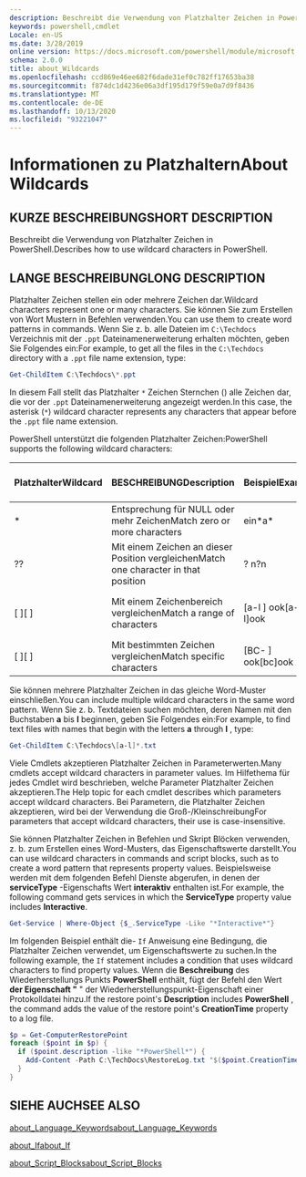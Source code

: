 ```yaml
---
description: Beschreibt die Verwendung von Platzhalter Zeichen in PowerShell.
keywords: powershell,cmdlet
Locale: en-US
ms.date: 3/28/2019
online version: https://docs.microsoft.com/powershell/module/microsoft.powershell.core/about/about_wildcards?view=powershell-6&WT.mc_id=ps-gethelp
schema: 2.0.0
title: about_Wildcards
ms.openlocfilehash: ccd869e46ee682f6dade31ef0c782ff17653ba38
ms.sourcegitcommit: f874dc1d4236e06a3df195d179f59e0a7d9f8436
ms.translationtype: MT
ms.contentlocale: de-DE
ms.lasthandoff: 10/13/2020
ms.locfileid: "93221047"
---
```

# <a name="about-wildcards"></a><span data-ttu-id="488f6-104">Informationen zu Platzhaltern</span><span class="sxs-lookup"><span data-stu-id="488f6-104">About Wildcards</span></span>

## <a name="short-description"></a><span data-ttu-id="488f6-105">KURZE BESCHREIBUNG</span><span class="sxs-lookup"><span data-stu-id="488f6-105">SHORT DESCRIPTION</span></span>

<span data-ttu-id="488f6-106">Beschreibt die Verwendung von Platzhalter Zeichen in PowerShell.</span><span class="sxs-lookup"><span data-stu-id="488f6-106">Describes how to use wildcard characters in PowerShell.</span></span>

## <a name="long-description"></a><span data-ttu-id="488f6-107">LANGE BESCHREIBUNG</span><span class="sxs-lookup"><span data-stu-id="488f6-107">LONG DESCRIPTION</span></span>

<span data-ttu-id="488f6-108">Platzhalter Zeichen stellen ein oder mehrere Zeichen dar.</span><span class="sxs-lookup"><span data-stu-id="488f6-108">Wildcard characters represent one or many characters.</span></span> <span data-ttu-id="488f6-109">Sie können Sie zum Erstellen von Wort Mustern in Befehlen verwenden.</span><span class="sxs-lookup"><span data-stu-id="488f6-109">You can use them to create word patterns in commands.</span></span> <span data-ttu-id="488f6-110">Wenn Sie z. b. alle Dateien im `C:\Techdocs` Verzeichnis mit der `.ppt` Dateinamenerweiterung erhalten möchten, geben Sie Folgendes ein:</span><span class="sxs-lookup"><span data-stu-id="488f6-110">For example, to get all the files in the `C:\Techdocs` directory with a `.ppt` file name extension, type:</span></span>

```powershell
Get-ChildItem C:\Techdocs\*.ppt
```

<span data-ttu-id="488f6-111">In diesem Fall stellt das Platzhalter `*` Zeichen Sternchen () alle Zeichen dar, die vor der `.ppt` Dateinamenerweiterung angezeigt werden.</span><span class="sxs-lookup"><span data-stu-id="488f6-111">In this case, the asterisk (`*`) wildcard character represents any characters that appear before the `.ppt` file name extension.</span></span>

<span data-ttu-id="488f6-112">PowerShell unterstützt die folgenden Platzhalter Zeichen:</span><span class="sxs-lookup"><span data-stu-id="488f6-112">PowerShell supports the following wildcard characters:</span></span>

|<span data-ttu-id="488f6-113">Platzhalter</span><span class="sxs-lookup"><span data-stu-id="488f6-113">Wildcard</span></span>|<span data-ttu-id="488f6-114">BESCHREIBUNG</span><span class="sxs-lookup"><span data-stu-id="488f6-114">Description</span></span>               |<span data-ttu-id="488f6-115">Beispiel</span><span class="sxs-lookup"><span data-stu-id="488f6-115">Example</span></span> |<span data-ttu-id="488f6-116">Match</span><span class="sxs-lookup"><span data-stu-id="488f6-116">Match</span></span>        |<span data-ttu-id="488f6-117">Keine Entsprechung</span><span class="sxs-lookup"><span data-stu-id="488f6-117">No Match</span></span>|
|--------|--------------------------|--------|-------------|--------|
|\*      |<span data-ttu-id="488f6-118">Entsprechung für NULL oder mehr Zeichen</span><span class="sxs-lookup"><span data-stu-id="488f6-118">Match zero or more characters</span></span> | <span data-ttu-id="488f6-119">ein\*</span><span class="sxs-lookup"><span data-stu-id="488f6-119">a\*</span></span>  | <span data-ttu-id="488f6-120">AA, AG, Apple</span><span class="sxs-lookup"><span data-stu-id="488f6-120">aA, ag, Apple</span></span> | <span data-ttu-id="488f6-121">Bananen</span><span class="sxs-lookup"><span data-stu-id="488f6-121">banana</span></span> |
|<span data-ttu-id="488f6-122">?</span><span class="sxs-lookup"><span data-stu-id="488f6-122">?</span></span>       |<span data-ttu-id="488f6-123">Mit einem Zeichen an dieser Position vergleichen</span><span class="sxs-lookup"><span data-stu-id="488f6-123">Match one character in that position</span></span> | <span data-ttu-id="488f6-124">? n</span><span class="sxs-lookup"><span data-stu-id="488f6-124">?n</span></span> | <span data-ttu-id="488f6-125">ein, in, ein</span><span class="sxs-lookup"><span data-stu-id="488f6-125">an, in, on</span></span> | <span data-ttu-id="488f6-126">an</span><span class="sxs-lookup"><span data-stu-id="488f6-126">ran</span></span> |
|<span data-ttu-id="488f6-127">\[ \]</span><span class="sxs-lookup"><span data-stu-id="488f6-127">\[ \]</span></span>   |<span data-ttu-id="488f6-128">Mit einem Zeichenbereich vergleichen</span><span class="sxs-lookup"><span data-stu-id="488f6-128">Match a range of characters</span></span> | <span data-ttu-id="488f6-129">\[a-l \] ook</span><span class="sxs-lookup"><span data-stu-id="488f6-129">\[a-l\]ook</span></span> | <span data-ttu-id="488f6-130">Buch, Kochen, ansehen</span><span class="sxs-lookup"><span data-stu-id="488f6-130">book, cook, look</span></span> | <span data-ttu-id="488f6-131">dauerte</span><span class="sxs-lookup"><span data-stu-id="488f6-131">took</span></span> |
|<span data-ttu-id="488f6-132">\[ \]</span><span class="sxs-lookup"><span data-stu-id="488f6-132">\[ \]</span></span>   |<span data-ttu-id="488f6-133">Mit bestimmten Zeichen vergleichen</span><span class="sxs-lookup"><span data-stu-id="488f6-133">Match specific characters</span></span> | <span data-ttu-id="488f6-134">\[BC- \] ook</span><span class="sxs-lookup"><span data-stu-id="488f6-134">\[bc\]ook</span></span> | <span data-ttu-id="488f6-135">Buch, Kochen</span><span class="sxs-lookup"><span data-stu-id="488f6-135">book, cook</span></span> | <span data-ttu-id="488f6-136">Schließen</span><span class="sxs-lookup"><span data-stu-id="488f6-136">hook</span></span> |

<span data-ttu-id="488f6-137">Sie können mehrere Platzhalter Zeichen in das gleiche Word-Muster einschließen.</span><span class="sxs-lookup"><span data-stu-id="488f6-137">You can include multiple wildcard characters in the same word pattern.</span></span> <span data-ttu-id="488f6-138">Wenn Sie z. b. Textdateien suchen möchten, deren Namen mit den Buchstaben **a** bis **l** beginnen, geben Sie Folgendes ein:</span><span class="sxs-lookup"><span data-stu-id="488f6-138">For example, to find text files with names that begin with the letters **a** through **l** , type:</span></span>

```powershell
Get-ChildItem C:\Techdocs\[a-l]*.txt
```

<span data-ttu-id="488f6-139">Viele Cmdlets akzeptieren Platzhalter Zeichen in Parameterwerten.</span><span class="sxs-lookup"><span data-stu-id="488f6-139">Many cmdlets accept wildcard characters in parameter values.</span></span> <span data-ttu-id="488f6-140">Im Hilfethema für jedes Cmdlet wird beschrieben, welche Parameter Platzhalter Zeichen akzeptieren.</span><span class="sxs-lookup"><span data-stu-id="488f6-140">The Help topic for each cmdlet describes which parameters accept wildcard characters.</span></span> <span data-ttu-id="488f6-141">Bei Parametern, die Platzhalter Zeichen akzeptieren, wird bei der Verwendung die Groß-/Kleinschreibung</span><span class="sxs-lookup"><span data-stu-id="488f6-141">For parameters that accept wildcard characters, their use is case-insensitive.</span></span>

<span data-ttu-id="488f6-142">Sie können Platzhalter Zeichen in Befehlen und Skript Blöcken verwenden, z. b. zum Erstellen eines Word-Musters, das Eigenschaftswerte darstellt.</span><span class="sxs-lookup"><span data-stu-id="488f6-142">You can use wildcard characters in commands and script blocks, such as to create a word pattern that represents property values.</span></span> <span data-ttu-id="488f6-143">Beispielsweise werden mit dem folgenden Befehl Dienste abgerufen, in denen der **serviceType** -Eigenschafts Wert **interaktiv** enthalten ist.</span><span class="sxs-lookup"><span data-stu-id="488f6-143">For example, the following command gets services in which the **ServiceType** property value includes **Interactive**.</span></span>

```powershell
Get-Service | Where-Object {$_.ServiceType -Like "*Interactive*"}
```

<span data-ttu-id="488f6-144">Im folgenden Beispiel enthält die- `If` Anweisung eine Bedingung, die Platzhalter Zeichen verwendet, um Eigenschaftswerte zu suchen.</span><span class="sxs-lookup"><span data-stu-id="488f6-144">In the following example, the `If` statement includes a condition that uses wildcard characters to find property values.</span></span> <span data-ttu-id="488f6-145">Wenn die **Beschreibung** des Wiederherstellungs Punkts **PowerShell** enthält, fügt der Befehl den Wert **der Eigenschaft "** " der Wiederherstellungspunkt-Eigenschaft einer Protokolldatei hinzu.</span><span class="sxs-lookup"><span data-stu-id="488f6-145">If the restore point's **Description** includes **PowerShell** , the command adds the value of the restore point's **CreationTime** property to a log file.</span></span>

```powershell
$p = Get-ComputerRestorePoint
foreach ($point in $p) {
  if ($point.description -like "*PowerShell*") {
    Add-Content -Path C:\TechDocs\RestoreLog.txt "$($point.CreationTime)"
  }
}
```

## <a name="see-also"></a><span data-ttu-id="488f6-146">SIEHE AUCH</span><span class="sxs-lookup"><span data-stu-id="488f6-146">SEE ALSO</span></span>

[<span data-ttu-id="488f6-147">about_Language_Keywords</span><span class="sxs-lookup"><span data-stu-id="488f6-147">about_Language_Keywords</span></span>](about_Language_Keywords.md)

[<span data-ttu-id="488f6-148">about_If</span><span class="sxs-lookup"><span data-stu-id="488f6-148">about_If</span></span>](about_If.md)

[<span data-ttu-id="488f6-149">about_Script_Blocks</span><span class="sxs-lookup"><span data-stu-id="488f6-149">about_Script_Blocks</span></span>](about_Script_Blocks.md)
